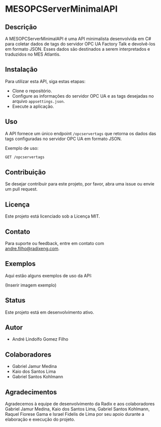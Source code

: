 # MESOPCServerMinimalAPI

## Descrição
A MESOPCServerMinimalAPI é uma API minimalista desenvolvida em C# para coletar dados de tags do servidor OPC UA Factory Talk e devolvê-los em formato JSON. Esses dados são destinados a serem interpretados e traduzidos no MES Atlantis.

## Instalação
Para utilizar esta API, siga estas etapas:
- Clone o repositório.
- Configure as informações do servidor OPC UA e as tags desejadas no arquivo `appsettings.json`.
- Execute a aplicação.

## Uso
A API fornece um único endpoint `/opcservertags` que retorna os dados das tags configuradas no servidor OPC UA em formato JSON.

Exemplo de uso:
```bash
GET /opcservertags
```
## Contribuição
Se desejar contribuir para este projeto, por favor, abra uma issue ou envie um pull request.

## Licença
Este projeto está licenciado sob a Licença MIT.

## Contato
Para suporte ou feedback, entre em contato com andre.filho@radixeng.com.

## Exemplos
Aqui estão alguns exemplos de uso da API:

(Inserir imagem exemplo)

## Status
Este projeto está em desenvolvimento ativo.

## Autor
- André Lindolfo Gomez Filho

## Colaboradores
- Gabriel Jamur Medina
- Kaio dos Santos Lima
- Gabriel Santos Kohlmann

## Agradecimentos
Agradecemos à equipe de desenvolvimento da Radix e aos colaboradores Gabriel Jamur Medina, Kaio dos Santos Lima, Gabriel Santos Kohlmann, Raquel Fiorese Gama e Israel Fidelis de Lima por seu apoio durante a elaboração e execução do projeto.
